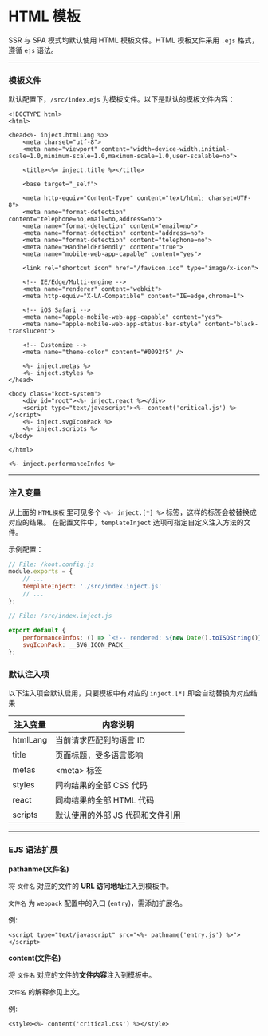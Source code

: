 # HTML 模板

SSR 与 SPA 模式均默认使用 HTML 模板文件。HTML 模板文件采用 `.ejs` 格式，遵循 `ejs` 语法。

---

### 模板文件

默认配置下，`/src/index.ejs` 为模板文件。以下是默认的模板文件内容：

```ejs
<!DOCTYPE html>
<html>

<head<%- inject.htmlLang %>>
    <meta charset="utf-8">
    <meta name="viewport" content="width=device-width,initial-scale=1.0,minimum-scale=1.0,maximum-scale=1.0,user-scalable=no">

    <title><%= inject.title %></title>

    <base target="_self">

    <meta http-equiv="Content-Type" content="text/html; charset=UTF-8">
    <meta name="format-detection" content="telephone=no,email=no,address=no">
    <meta name="format-detection" content="email=no">
    <meta name="format-detection" content="address=no">
    <meta name="format-detection" content="telephone=no">
    <meta name="HandheldFriendly" content="true">
    <meta name="mobile-web-app-capable" content="yes">

    <link rel="shortcut icon" href="/favicon.ico" type="image/x-icon">

    <!-- IE/Edge/Multi-engine -->
    <meta name="renderer" content="webkit">
    <meta http-equiv="X-UA-Compatible" content="IE=edge,chrome=1">

    <!-- iOS Safari -->
    <meta name="apple-mobile-web-app-capable" content="yes">
    <meta name="apple-mobile-web-app-status-bar-style" content="black-translucent">

    <!-- Customize -->
    <meta name="theme-color" content="#0092f5" />

    <%- inject.metas %>
    <%- inject.styles %>
</head>

<body class="koot-system">
    <div id="root"><%- inject.react %></div>
    <script type="text/javascript"><%- content('critical.js') %></script>
    <%- inject.svgIconPack %>
    <%- inject.scripts %>
</body>

</html>

<%- inject.performanceInfos %>
```

---

### 注入变量

从上面的 `HTML模板` 里可见多个 `<%- inject.[*] %>` 标签，这样的标签会被替换成对应的结果。
在配置文件中，`templateInject` 选项可指定自定义注入方法的文件。

示例配置：

```js
// File: /koot.config.js
module.exports = {
    // ...
    templateInject: './src/index.inject.js'
    // ...
};
```

```js
// File: /src/index.inject.js

export default {
    performanceInfos: () => `<!-- rendered: ${new Date().toISOString()} -->`,
    svgIconPack: __SVG_ICON_PACK__
};
```

### 默认注入项

以下注入项会默认启用，只要模板中有对应的 `inject.[*]` 即会自动替换为对应结果

| 注入变量 | 内容说明                         |
| -------- | -------------------------------- |
| htmlLang | 当前请求匹配到的语言 ID          |
| title    | 页面标题，受多语言影响           |
| metas    | &lt;meta&gt; 标签                |
| styles   | 同构结果的全部 CSS 代码          |
| react    | 同构结果的全部 HTML 代码         |
| scripts  | 默认使用的外部 JS 代码和文件引用 |

---

### EJS 语法扩展

**pathanme(文件名)**

将 `文件名` 对应的文件的 **URL 访问地址**注入到模板中。

`文件名` 为 `webpack` 配置中的入口 (`entry`)，需添加扩展名。

例:

```ejs
<script type="text/javascript" src="<%- pathname('entry.js') %>"></script>
```

**content(文件名)**

将 `文件名` 对应的文件的**文件内容**注入到模板中。

`文件名` 的解释参见上文。

例:

```ejs
<style><%- content('critical.css') %></style>
```
